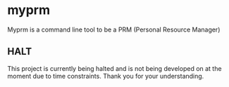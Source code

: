 # myprm
Myprm is a command line tool to be a PRM (Personal Resource Manager)

## HALT
This project is currently being halted and is not being developed on at the moment due to time constraints. Thank you for your understanding.
